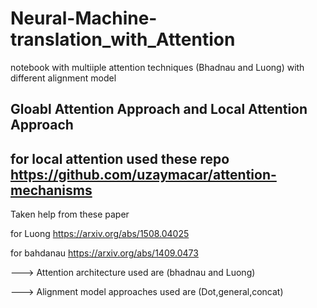 # Neural-Machine-translation_with_Attention
 notebook with multiiple attention techniques (Bhadnau and Luong) with different alignment model

## Gloabl Attention Approach and Local Attention Approach
## for local attention used these repo https://github.com/uzaymacar/attention-mechanisms

Taken help from these paper


for Luong https://arxiv.org/abs/1508.04025


for bahdanau https://arxiv.org/abs/1409.0473



---> Attention architecture used are (bhadnau and Luong)


---> Alignment model approaches used are (Dot,general,concat)
